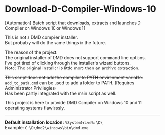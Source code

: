 # Download-D-Compiler-Windows-10
[Automation] Batch script that downloads, extracts and launches D Compiler on Windows 10 or Windows 11

This is not a DMD compiler installer.  
But probably will do the same things in the future.  

The reason of the project:  
The original installer of DMD does not support command line options.     
I've got tired of clicking through the installer's wizard buttons.  
Note: The original installer is little more than an archive extraction.  


~~This script does not add the compiler to PATH environment variable.~~  
`add_to_path.cmd` can be used to add a folder to PATH.  (Requires Administrator Privilegies)  
Has been partly integrated with the main script as well.  

This project is here to provide DMD Compiler on Windows 10 and 11 operating systems flawlessly.  

---

**Default installation location:** `%SystemDrive%:\D\`  
Example: `C:\D\dmd2\windows\bin\dmd.exe`
